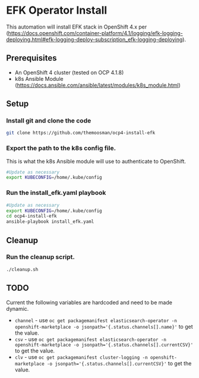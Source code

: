 # EFK Operator Install

This automation will install EFK stack in OpenShift 4.x per (https://docs.openshift.com/container-platform/4.1/logging/efk-logging-deploying.html#efk-logging-deploy-subscription_efk-logging-deploying).

## Prerequisites
* An OpenShift 4 cluster (tested on OCP 4.1.8)
* k8s Ansible Module (https://docs.ansible.com/ansible/latest/modules/k8s_module.html)

## Setup

### Install git and clone the code
```bash
git clone https://github.com/themoosman/ocp4-install-efk
```

### Export the path to the k8s config file.
This is what the k8s Ansible module will use to authenticate to OpenShift.
```bash
#Update as necessary
export KUBECONFIG=/home/.kube/config
```

### Run the install_efk.yaml playbook
```bash
#Update as necessary
export KUBECONFIG=/home/.kube/config
cd ocp4-install-efk
ansible-playbook install_efk.yaml
```

## Cleanup
### Run the cleanup script.
```bash
./cleanup.sh
```

## TODO
Current the following variables are hardcoded and need to be made dynamic.

* `channel` - use `oc get packagemanifest elasticsearch-operator -n openshift-marketplace -o jsonpath='{.status.channels[].name}'` to get the value.
* `csv` - use `oc get packagemanifest elasticsearch-operator -n openshift-marketplace -o jsonpath='{.status.channels[].currentCSV}'` to get the value.
* `clv` - use `oc get packagemanifest cluster-logging -n openshift-marketplace -o jsonpath='{.status.channels[].currentCSV}'` to get the value.
